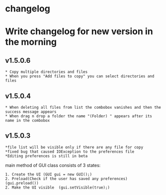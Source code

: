 # changelog

# Write changelog for new version in the morning	

## v1.5.0.6
	* Copy multiple directories and files
	* When you press "Add files to copy" you can select directories and files
## v1.5.0.4
	* When deleting all files from list the combobox vanishes and then the success message appears
	* When drag n drop a folder the name "(Folder) " appears after its name in the combobox 	

## v1.5.0.3
	*file list will be visible only if there are any file for copy
	*fixed bug that caused IOException to the preferences file
	*Editing preferences is still in beta

main method of GUI class consists of 3 states:

	1. Create the UI (GUI gui = new GUI();)
	2. Preload(Check if the user has saved any preferences) (gui.preload())
	2. Make the UI visible	(gui.setVisible(true);)

